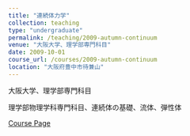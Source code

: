 ```yaml
---
title: "連続体力学"
collection: teaching
type: "undergraduate"
permalink: /teaching/2009-autumn-continuum
venue: "大阪大学、理学部専門科目"
date: 2009-10-01
course_url: /courses/2009-autumn-continuum
location: "大阪府豊中市待兼山"
---
```


大阪大学、理学部専門科目

理学部物理学科専門科目、連続体の基礎、流体、弾性体


<a href='https://stsykw.github.io/courses/2009-autumn-continuum'>Course Page</a>
